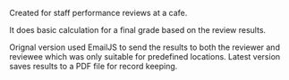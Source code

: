 Created for staff performance reviews at a cafe. 

It does basic calculation for a final grade based on the review results.

Orignal version used EmailJS to send the results to both the reviewer and reviewee which was only suitable for predefined locations.
Latest version saves results to a PDF file for record keeping.
